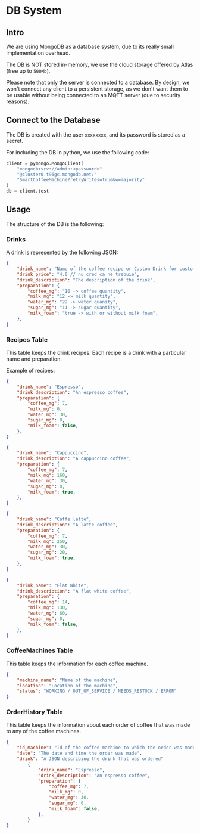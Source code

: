 # DB System

## Intro

We are using MongoDB as a database system, due to its really small implementation overhead.

The DB is NOT stored in-memory, we use the cloud storage offered by Atlas (free up to `500Mb`).

Please note that only the server is connected to a database. By design, we won't connect any client to a persistent storage, as we don't want them to be usable without being connected to an MQTT server (due to security reasons).

## Connect to the Database

The DB is created with the user `xxxxxxxx`, and its password is stored as a secret.

For including the DB in python, we use the following code:

```Python
client = pymongo.MongoClient(
    "mongodb+srv://admin:<password>"
    "@cluster0.t96gc.mongodb.net/"
    "SmartCoffeeMachine?retryWrites=true&w=majority"
)
db = client.test
```

## Usage

The structure of the DB is the following:

### Drinks

A drink is represented by the following JSON: 

```JSON
{
    "drink_name": "Name of the coffee recipe or Custom Drink for custom made drinks",
    "drink_price": "4.0 // nu cred ca ne trebuie",
    "drink_description": "The description of the drink", 
    "preparation": {
        "coffee_mg": "10 -> coffee quantity",
        "milk_mg": "12 -> milk quantity",
        "water_mg": "22 -> water quanity",
        "sugar_mg": "11 -> sugar quantity",
        "milk_foam": "true -> with or without milk foam",
    },
}
```

### Recipes Table

This table keeps the drink recipes. Each recipe is a drink with a particular name and preparation.

Example of recipes:

```JSON
{
    "drink_name": "Espresso", 
    "drink_description": "An espresso coffee", 
    "preparation": {
        "coffee_mg": 7,
        "milk_mg": 0,
        "water_mg": 30,
        "sugar_mg": 0,
        "milk_foam": false,
    },
}
```

```JSON
{
    "drink_name": "Cappuccino", 
    "drink_description": "A cappuccino coffee",
    "preparation": {
        "coffee_mg": 7,
        "milk_mg": 160,
        "water_mg": 30,
        "sugar_mg": 0,
        "milk_foam": true,
    },
}
```

```JSON
{
    "drink_name": "Caffe latte", 
    "drink_description": "A latte coffee",
    "preparation": {
        "coffee_mg": 7,
        "milk_mg": 250,
        "water_mg": 30,
        "sugar_mg": 20,
        "milk_foam": true,
    },
}
```

```JSON
{
    "drink_name": "Flat White", 
    "drink_description": "A flat white coffee",
    "preparation": {
        "coffee_mg": 14,
        "milk_mg": 130,
        "water_mg": 60,
        "sugar_mg": 0,
        "milk_foam": false,
    },
}
```

### CoffeeMachines Table

This table keeps the information for each coffee machine.

```JSON
{
    "machine_name": "Name of the machine", 
    "location": "Location of the machine",
    "status": "WORKING / OUT_OF_SERVICE / NEEDS_RESTOCK / ERROR"
}
```

### OrderHistory Table

This table keeps the information about each order of coffee that was made to any of the coffee machines. 

```JSON
{
    "id_machine": "Id of the coffee machine to which the order was made", 
    "date": "The date and time the order was made",
    "drink": "A JSON describing the drink that was ordered"
        {
            "drink_name": "Espresso", 
            "drink_description": "An espresso coffee", 
            "preparation": {
                "coffee_mg": 7,
                "milk_mg": 0,
                "water_mg": 30,
                "sugar_mg": 0,
                "milk_foam": false,
            },
        }
}
```